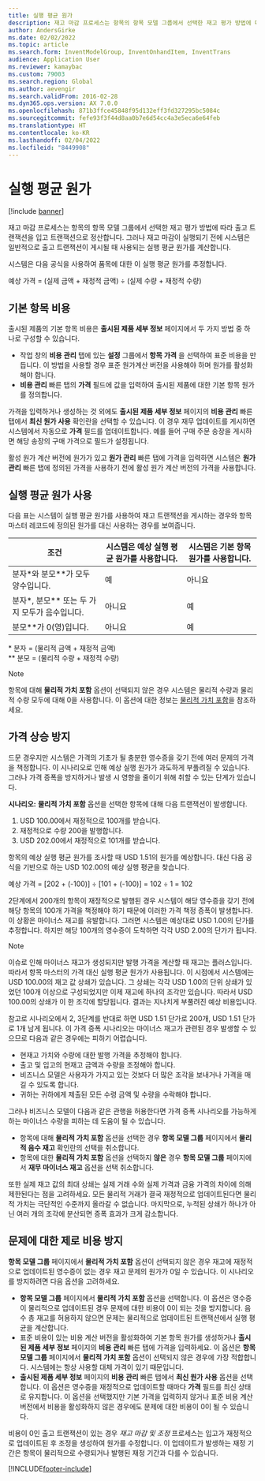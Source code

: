 ```yaml
---
title: 실행 평균 원가
description: 재고 마감 프로세스는 항목의 항목 모델 그룹에서 선택한 재고 평가 방법에 따라 출고 트랜잭션을 입고 트랜잭션으로 정산합니다. 그러나 재고 마감이 실행되기 전에 시스템은 일반적으로 출고 트랜잭션이 게시될 때 사용되는 실행 평균 원가를 계산합니다.
author: AndersGirke
ms.date: 02/02/2022
ms.topic: article
ms.search.form: InventModelGroup, InventOnhandItem, InventTrans
audience: Application User
ms.reviewer: kamaybac
ms.custom: 79003
ms.search.region: Global
ms.author: aevengir
ms.search.validFrom: 2016-02-28
ms.dyn365.ops.version: AX 7.0.0
ms.openlocfilehash: 871b3ffce45848f95d132eff3fd327295bc5084c
ms.sourcegitcommit: fefe93f3f44d8aa0b7e6d54cc4a3e5eca6e64feb
ms.translationtype: HT
ms.contentlocale: ko-KR
ms.lasthandoff: 02/04/2022
ms.locfileid: "8449908"
---
```

# <a name="running-average-cost-price"></a>실행 평균 원가

[!include [banner](../includes/banner.md)]

재고 마감 프로세스는 항목의 항목 모델 그룹에서 선택한 재고 평가 방법에 따라 출고 트랜잭션을 입고 트랜잭션으로 정산합니다. 그러나 재고 마감이 실행되기 전에 시스템은 일반적으로 출고 트랜잭션이 게시될 때 사용되는 실행 평균 원가를 계산합니다.

시스템은 다음 공식을 사용하여 품목에 대한 이 실행 평균 원가를 추정합니다.

예상 가격 = (실제 금액 + 재정적 금액) ÷ (실제 수량 + 재정적 수량)

## <a name="default-item-cost"></a>기본 항목 비용

출시된 제품의 기본 항목 비용은 **출시된 제품 세부 정보** 페이지에서 두 가지 방법 중 하나로 구성할 수 있습니다.

- 작업 창의 **비용 관리** 탭에 있는 **설정** 그룹에서 **항목 가격** 을 선택하여 표준 비용을 만듭니다. 이 방법을 사용할 경우 표준 원가계산 버전을 사용해야 하며 원가를 활성화해야 합니다.
- **비용 관리** 빠른 탭의 **가격** 필드에 값을 입력하여 출시된 제품에 대한 기본 항목 원가를 정의합니다.

가격을 입력하거나 생성하는 것 외에도 **출시된 제품 세부 정보** 페이지의 **비용 관리** 빠른 탭에서 **최신 원가 사용** 확인란을 선택할 수 있습니다. 이 경우 재무 업데이트를 게시하면 시스템에서 자동으로 **가격** 필드를 업데이트합니다. 예를 들어 구매 주문 송장을 게시하면 해당 송장의 구매 가격으로 필드가 설정됩니다.

활성 원가 계산 버전에 원가가 있고 **원가 관리** 빠른 탭에 가격을 입력하면 시스템은 **원가 관리** 빠른 탭에 정의된 가격을 사용하기 전에 활성 원가 계산 버전의 가격을 사용합니다.

## <a name="using-the-running-average-cost-price"></a>실행 평균 원가 사용

다음 표는 시스템이 실행 평균 원가를 사용하여 재고 트랜잭션을 게시하는 경우와 항목 마스터 레코드에 정의된 원가를 대신 사용하는 경우를 보여줍니다.

| 조건 | 시스템은 예상 실행 평균 원가를 사용합니다. | 시스템은 기본 항목 원가를 사용합니다. |
| --- | --- | --- |
| 분자\*와 분모\*\*가 모두 양수입니다. | 예 | 아니요 |
| 분자\*, 분모\*\* 또는 두 가지 모두가 음수입니다. | 아니요 | 예 |
| 분모\*\*가 0(영)입니다. | 아니요 | 예 |

\* 분자 = (물리적 금액 + 재정적 금액)  
\*\* 분모 = (물리적 수량 + 재정적 수량)

> [!NOTE]
> 항목에 대해 **물리적 가치 포함** 옵션이 선택되지 않은 경우 시스템은 물리적 수량과 물리적 수량 모두에 대해 0을 사용합니다. 이 옵션에 대한 정보는 [물리적 가치 포함](include-physical-value.md)을 참조하세요.

## <a name="avoiding-pricing-amplification"></a>가격 상승 방지

드문 경우지만 시스템은 가격의 기초가 될 충분한 영수증을 갖기 전에 여러 문제의 가격을 책정합니다. 이 시나리오로 인해 예상 실행 원가가 과도하게 부풀려질 수 있습니다. 그러나 가격 증폭을 방지하거나 발생 시 영향을 줄이기 위해 취할 수 있는 단계가 있습니다.

**시나리오:** **물리적 가치 포함** 옵션을 선택한 항목에 대해 다음 트랜잭션이 발생합니다.

1. USD 100.00에서 재정적으로 100개를 받습니다.
2. 재정적으로 수량 200을 발행합니다.
3. USD 202.00에서 재정적으로 101개를 받습니다.

항목의 예상 실행 평균 원가를 조사할 때 USD 1.51의 원가를 예상합니다. 대신 다음 공식을 기반으로 하는 USD 102.00의 예상 실행 평균을 찾습니다.

예상 가격 = \[202 + (-100)\] ÷ \[101 + (-100)\] = 102 ÷ 1 = 102

2단계에서 200개의 항목이 재정적으로 발행된 경우 시스템이 해당 영수증을 갖기 전에 해당 항목의 100개 가격을 책정해야 하기 때문에 이러한 가격 책정 증폭이 발생합니다. 이 상황은 마이너스 재고를 유발합니다. 그러면 시스템은 예상대로 USD 1.00의 단가를 추정합니다. 하지만 해당 100개의 영수증이 도착하면 각각 USD 2.00의 단가가 됩니다.

> [!NOTE]
> 이슈로 인해 마이너스 재고가 생성되지만 발행 가격을 계산할 때 재고는 플러스입니다. 따라서 항목 마스터의 가격 대신 실행 평균 원가가 사용됩니다. 이 시점에서 시스템에는 USD 100.00의 재고 값 상쇄가 있습니다. 그 상쇄는 각각 USD 1.00의 단위 상쇄가 있었던 100개 이상으로 구성되었지만 이제 재고에 하나의 조각만 있습니다. 따라서 USD 100.00의 상쇄가 이 한 조각에 할당됩니다. 결과는 지나치게 부풀려진 예상 비용입니다.
>
> 참고로 시나리오에서 2, 3단계를 반대로 하면 USD 1.51 단가로 200개, USD 1.51 단가로 1개 남게 됩니다. 이 가격 증폭 시나리오는 마이너스 재고가 관련된 경우 발생할 수 있으므로 다음과 같은 경우에는 피하기 어렵습니다.
>
> - 현재고 가치와 수량에 대한 발행 가격을 추정해야 합니다.
> - 출고 및 입고의 현재고 금액과 수량을 조정해야 합니다.
> - 비즈니스 모델은 사용자가 가지고 있는 것보다 더 많은 조각을 보내거나 가격을 매길 수 있도록 합니다.
> - 귀하는 귀하에게 제출된 모든 수령 금액 및 수량을 수락해야 합니다.

그러나 비즈니스 모델이 다음과 같은 관행을 허용한다면 가격 증폭 시나리오를 가능하게 하는 마이너스 수량을 피하는 데 도움이 될 수 있습니다.

- 항목에 대해 **물리적 가치 포함** 옵션을 선택한 경우 **항목 모델 그룹** 페이지에서 **물리적 음수 재고** 확인란의 선택을 취소합니다.
- 항목에 대한 **물리적 가치 포함** 옵션을 선택하지 **않은** 경우 **항목 모델 그룹** 페이지에서 **재무 마이너스 재고** 옵션을 선택 취소합니다.

또한 실제 재고 값의 최대 상쇄는 실제 거래 수와 실제 가격과 금융 가격의 차이에 의해 제한된다는 점을 고려하세요. 모든 물리적 거래가 결국 재정적으로 업데이트된다면 물리적 가치는 극단적인 수준까지 올라갈 수 없습니다. 마지막으로, 누적된 상쇄가 하나가 아닌 여러 개의 조각에 분산되면 증폭 효과가 크게 감소합니다.

## <a name="avoid-a-zero-cost-price-on-issues"></a>문제에 대한 제로 비용 방지

**항목 모델 그룹** 페이지에서 **물리적 가치 포함** 옵션이 선택되지 않은 경우 재고에 재정적으로 업데이트된 영수증이 없는 경우 재고 문제의 원가가 0일 수 있습니다. 이 시나리오를 방지하려면 다음 옵션을 고려하세요.

- **항목 모델 그룹** 페이지에서 **물리적 가치 포함** 옵션을 선택합니다. 이 옵션은 영수증이 물리적으로 업데이트된 경우 문제에 대한 비용이 0이 되는 것을 방지합니다. 음수 총 재고를 허용하지 않으면 문제는 물리적으로 업데이트된 트랜잭션에서 실행 평균을 계산합니다.
- 표준 비용이 있는 비용 계산 버전을 활성화하여 기본 항목 원가를 생성하거나 **출시된 제품 세부 정보** 페이지의 **비용 관리** 빠른 탭에 가격을 입력하세요. 이 옵션은 **항목 모델 그룹** 페이지에서 **물리적 가치 포함** 옵션이 선택되지 않은 경우에 가장 적합합니다. 시스템에는 항상 사용할 대체 가격이 있기 때문입니다.
- **출시된 제품 세부 정보** 페이지의 **비용 관리** 빠른 탭에서 **최신 원가 사용** 옵션을 선택합니다. 이 옵션은 영수증을 재정적으로 업데이트할 때마다 **가격** 필드를 최신 상태로 유지합니다. 이 옵션을 선택했지만 기본 가격을 입력하지 않거나 표준 비용 계산 버전에서 비용을 활성화하지 않은 경우에도 문제에 대한 비용이 0이 될 수 있습니다.

비용이 0인 출고 트랜잭션이 있는 경우 *재고 마감 및 조정* 프로세스는 입고가 재정적으로 업데이트된 후 조정을 생성하여 원가를 수정합니다. 이 업데이트가 발생하는 재정 기간은 항목이 물리적으로 수령되거나 발행된 재정 기간과 다를 수 있습니다.

[!INCLUDE[footer-include](../../includes/footer-banner.md)]
